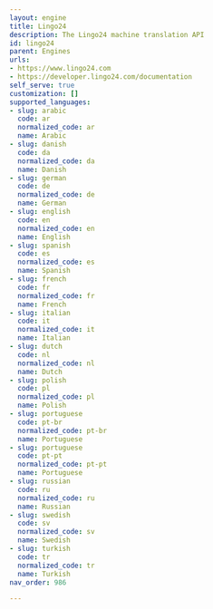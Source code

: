 ```yaml
---
layout: engine
title: Lingo24
description: The Lingo24 machine translation API
id: lingo24
parent: Engines
urls:
- https://www.lingo24.com
- https://developer.lingo24.com/documentation
self_serve: true
customization: []
supported_languages:
- slug: arabic
  code: ar
  normalized_code: ar
  name: Arabic
- slug: danish
  code: da
  normalized_code: da
  name: Danish
- slug: german
  code: de
  normalized_code: de
  name: German
- slug: english
  code: en
  normalized_code: en
  name: English
- slug: spanish
  code: es
  normalized_code: es
  name: Spanish
- slug: french
  code: fr
  normalized_code: fr
  name: French
- slug: italian
  code: it
  normalized_code: it
  name: Italian
- slug: dutch
  code: nl
  normalized_code: nl
  name: Dutch
- slug: polish
  code: pl
  normalized_code: pl
  name: Polish
- slug: portuguese
  code: pt-br
  normalized_code: pt-br
  name: Portuguese
- slug: portuguese
  code: pt-pt
  normalized_code: pt-pt
  name: Portuguese
- slug: russian
  code: ru
  normalized_code: ru
  name: Russian
- slug: swedish
  code: sv
  normalized_code: sv
  name: Swedish
- slug: turkish
  code: tr
  normalized_code: tr
  name: Turkish
nav_order: 986

---
```



